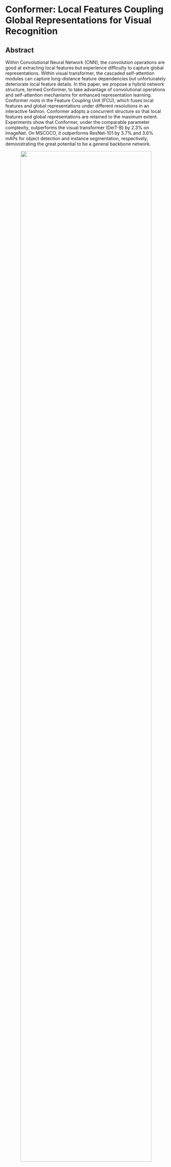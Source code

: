 # Conformer: Local Features Coupling Global Representations for Visual Recognition

<!-- {Conformer} -->

<!-- [ALGORITHM] -->

## Abstract

<!-- [ABSTRACT] -->

Within Convolutional Neural Network (CNN), the convolution operations are good at extracting local features but experience difficulty to capture global representations. Within visual transformer, the cascaded self-attention modules can capture long-distance feature dependencies but unfortunately deteriorate local feature details. In this paper, we propose a hybrid network structure, termed Conformer, to take advantage of convolutional operations and self-attention mechanisms for enhanced representation learning. Conformer roots in the Feature Coupling Unit (FCU), which fuses local features and global representations under different resolutions in an interactive fashion. Conformer adopts a concurrent structure so that local features and global representations are retained to the maximum extent. Experiments show that Conformer, under the comparable parameter complexity, outperforms the visual transformer (DeiT-B) by 2.3% on ImageNet. On MSCOCO, it outperforms ResNet-101 by 3.7% and 3.6% mAPs for object detection and instance segmentation, respectively, demonstrating the great potential to be a general backbone network.

<!-- [IMAGE] -->

<div align=center>
<img src="https://user-images.githubusercontent.com/26739999/144957687-926390ed-6119-4e4c-beaa-9bc0017fe953.png" width="90%"/>
</div>

## Citation

```latex
@article{peng2021conformer,
      title={Conformer: Local Features Coupling Global Representations for Visual Recognition},
      author={Zhiliang Peng and Wei Huang and Shanzhi Gu and Lingxi Xie and Yaowei Wang and Jianbin Jiao and Qixiang Ye},
      journal={arXiv preprint arXiv:2105.03889},
      year={2021},
}
```

## Results and models

Some pre-trained models are converted from [official repo](https://github.com/pengzhiliang/Conformer).

## ImageNet-1k

|         Model         | Params(M) | Flops(G) | Top-1 (%) | Top-5 (%) |                             Config                             |                                      Download                                      |
| :-------------------: | :-------: | :------: | :-------: | :-------: | :------------------------------------------------------------: | :--------------------------------------------------------------------------------: |
| Conformer-tiny-p16\*  |   23.52   |   4.90   |   81.31   |   95.60   | [config](configs/conformer/conformer-tiny-p16_8xb128_in1k.py)  | [model](https://download.openmmlab.com/mmclassification/v0/conformer/conformer-tiny-p16_3rdparty_8xb128_in1k_20211206-f6860372.pth) |
|  Conformer-small-p32  |   38.85   |   7.09   |   81.96   |   96.02   | [config](configs/conformer/conformer-small-p32_8xb128_in1k.py) | [model](https://download.openmmlab.com/mmclassification/v0/conformer/conformer-small-p32_8xb128_in1k_20211206-947a0816.pth) |
| Conformer-small-p16\* |   37.67   |  10.31   |   83.32   |   96.46   | [config](configs/conformer/conformer-small-p16_8xb128_in1k.py) | [model](https://download.openmmlab.com/mmclassification/v0/conformer/conformer-small-p16_3rdparty_8xb128_in1k_20211206-3065dcf5.pth) |
| Conformer-base-p16\*  |   83.29   |  22.89   |   83.82   |   96.59   | [config](configs/conformer/conformer-base-p16_8xb128_in1k.py)  | [model](https://download.openmmlab.com/mmclassification/v0/conformer/conformer-base-p16_3rdparty_8xb128_in1k_20211206-bfdf8637.pth) |

*Models with * are converted from other repos.*

